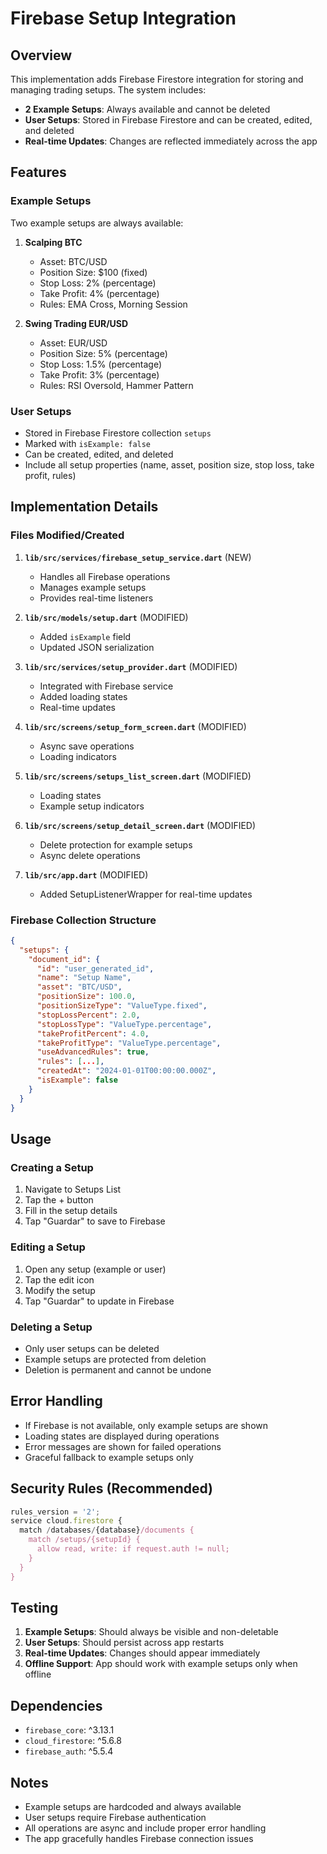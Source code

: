 # Firebase Setup Integration

## Overview

This implementation adds Firebase Firestore integration for storing and managing trading setups. The system includes:

- **2 Example Setups**: Always available and cannot be deleted
- **User Setups**: Stored in Firebase Firestore and can be created, edited, and deleted
- **Real-time Updates**: Changes are reflected immediately across the app

## Features

### Example Setups
Two example setups are always available:

1. **Scalping BTC**
   - Asset: BTC/USD
   - Position Size: $100 (fixed)
   - Stop Loss: 2% (percentage)
   - Take Profit: 4% (percentage)
   - Rules: EMA Cross, Morning Session

2. **Swing Trading EUR/USD**
   - Asset: EUR/USD
   - Position Size: 5% (percentage)
   - Stop Loss: 1.5% (percentage)
   - Take Profit: 3% (percentage)
   - Rules: RSI Oversold, Hammer Pattern

### User Setups
- Stored in Firebase Firestore collection `setups`
- Marked with `isExample: false`
- Can be created, edited, and deleted
- Include all setup properties (name, asset, position size, stop loss, take profit, rules)

## Implementation Details

### Files Modified/Created

1. **`lib/src/services/firebase_setup_service.dart`** (NEW)
   - Handles all Firebase operations
   - Manages example setups
   - Provides real-time listeners

2. **`lib/src/models/setup.dart`** (MODIFIED)
   - Added `isExample` field
   - Updated JSON serialization

3. **`lib/src/services/setup_provider.dart`** (MODIFIED)
   - Integrated with Firebase service
   - Added loading states
   - Real-time updates

4. **`lib/src/screens/setup_form_screen.dart`** (MODIFIED)
   - Async save operations
   - Loading indicators

5. **`lib/src/screens/setups_list_screen.dart`** (MODIFIED)
   - Loading states
   - Example setup indicators

6. **`lib/src/screens/setup_detail_screen.dart`** (MODIFIED)
   - Delete protection for example setups
   - Async delete operations

7. **`lib/src/app.dart`** (MODIFIED)
   - Added SetupListenerWrapper for real-time updates

### Firebase Collection Structure

```json
{
  "setups": {
    "document_id": {
      "id": "user_generated_id",
      "name": "Setup Name",
      "asset": "BTC/USD",
      "positionSize": 100.0,
      "positionSizeType": "ValueType.fixed",
      "stopLossPercent": 2.0,
      "stopLossType": "ValueType.percentage",
      "takeProfitPercent": 4.0,
      "takeProfitType": "ValueType.percentage",
      "useAdvancedRules": true,
      "rules": [...],
      "createdAt": "2024-01-01T00:00:00.000Z",
      "isExample": false
    }
  }
}
```

## Usage

### Creating a Setup
1. Navigate to Setups List
2. Tap the + button
3. Fill in the setup details
4. Tap "Guardar" to save to Firebase

### Editing a Setup
1. Open any setup (example or user)
2. Tap the edit icon
3. Modify the setup
4. Tap "Guardar" to update in Firebase

### Deleting a Setup
- Only user setups can be deleted
- Example setups are protected from deletion
- Deletion is permanent and cannot be undone

## Error Handling

- If Firebase is not available, only example setups are shown
- Loading states are displayed during operations
- Error messages are shown for failed operations
- Graceful fallback to example setups only

## Security Rules (Recommended)

```javascript
rules_version = '2';
service cloud.firestore {
  match /databases/{database}/documents {
    match /setups/{setupId} {
      allow read, write: if request.auth != null;
    }
  }
}
```

## Testing

1. **Example Setups**: Should always be visible and non-deletable
2. **User Setups**: Should persist across app restarts
3. **Real-time Updates**: Changes should appear immediately
4. **Offline Support**: App should work with example setups only when offline

## Dependencies

- `firebase_core`: ^3.13.1
- `cloud_firestore`: ^5.6.8
- `firebase_auth`: ^5.5.4

## Notes

- Example setups are hardcoded and always available
- User setups require Firebase authentication
- All operations are async and include proper error handling
- The app gracefully handles Firebase connection issues 